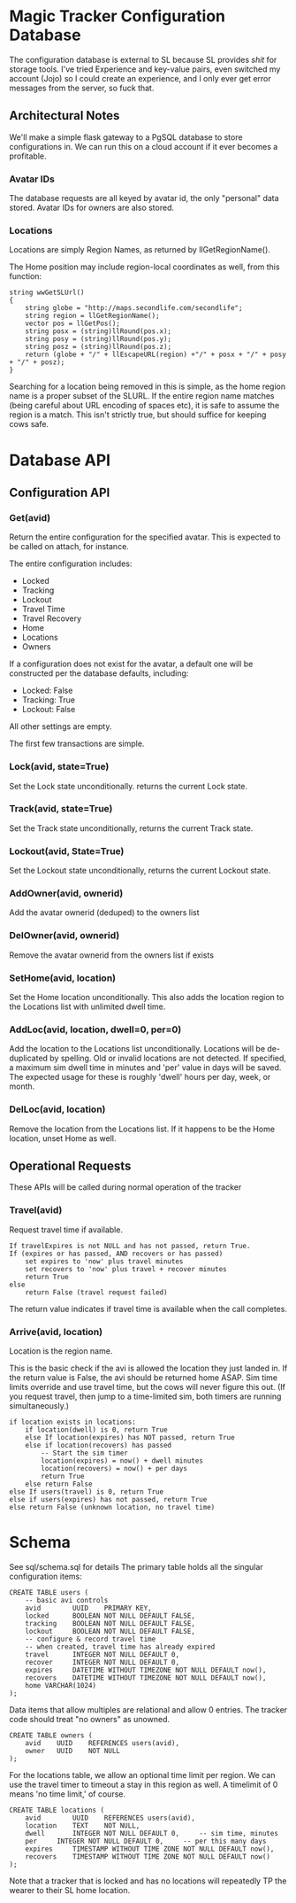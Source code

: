 # Magic Tracker Configuration Database #

The configuration database is external to SL because SL provides _shit_ for storage tools.
I've tried Experience and key-value pairs, even switched my account (Jojo) so I could create
an experience, and I only ever get error messages from the server, so fuck that.

## Architectural Notes ##

We'll make a simple flask gateway to a PgSQL database to store configurations in.  We 
can run this on a cloud account if it ever becomes a profitable.

### Avatar IDs  ###

The database requests are all keyed by avatar id, the only "personal" data stored.
Avatar IDs for owners are also stored.

### Locations ###

Locations are simply Region Names, as returned by llGetRegionName().

The Home position may include region-local coordinates as well, from this function:

	string wwGetSLUrl()
	{
	    string globe = "http://maps.secondlife.com/secondlife";
	    string region = llGetRegionName();
	    vector pos = llGetPos();
	    string posx = (string)llRound(pos.x);
	    string posy = (string)llRound(pos.y);
	    string posz = (string)llRound(pos.z);
	    return (globe + "/" + llEscapeURL(region) +"/" + posx + "/" + posy + "/" + posz);
	}

Searching for a location being removed in this is simple, as the home region name is a proper subset of the SLURL.
If the entire region name matches (being careful about URL encoding of spaces etc), it is safe to assume the region is a match.
This isn't strictly true, but should suffice for keeping cows safe.

# Database API #

## Configuration API ##
### Get(avid) ###

Return the entire configuration for the specified avatar.
This is expected to be called on attach, for instance.

The entire configuration includes:

* Locked
* Tracking
* Lockout
* Travel Time
* Travel Recovery
* Home
* Locations
* Owners

If a configuration does not exist for the avatar, a default one will be constructed per the database defaults, including:

* Locked: False
* Tracking: True
* Lockout: False

All other settings are empty.

The first few transactions are simple.

### Lock(avid, state=True) ###

Set the Lock state unconditionally. returns the current Lock state.

### Track(avid, state=True) ###

Set the Track state unconditionally, returns the current Track state.

### Lockout(avid, State=True) ###

Set the Lockout state unconditionally, returns the current Lockout state.

### AddOwner(avid, ownerid) ###

Add the avatar ownerid (deduped) to the owners list

### DelOwner(avid, ownerid) ###

Remove the avatar ownerid from the owners list if exists

### SetHome(avid, location) ###

Set the Home location unconditionally.
This also adds the location region to the Locations list with unlimited dwell time.

### AddLoc(avid, location, dwell=0, per=0) ###

Add the location to the Locations list unconditionally.
Locations will be de-duplicated by spelling.
Old or invalid locations are not detected.
If specified, a maximum sim dwell time in minutes and 'per' value in days will be saved.
The expected usage for these is roughly 'dwell' hours per day, week, or month.

### DelLoc(avid, location) ###

Remove the location from the Locations list.
If it happens to be the Home location, unset Home as well.

## Operational Requests ##

These APIs will be called during normal operation of the tracker

### Travel(avid) ###

Request travel time if available.

	If travelExpires is not NULL and has not passed, return True.
	If (expires or has passed, AND recovers or has passed)
	    set expires to 'now' plus travel minutes
	    set recovers to 'now' plus travel + recover minutes
	    return True
	else
	    return False (travel request failed)

The return value indicates if travel time is available when the call completes.

### Arrive(avid, location) ###

Location is the region name.

This is the basic check if the avi is allowed the location they just landed in.
If the return value is False, the avi should be returned home ASAP.
Sim time limits override and use travel time, but the cows will never figure this out.  (If you request travel, then jump to a time-limited sim, both timers are running simultaneously.)

	if location exists in locations:
		if location(dwell) is 0, return True
		else If location(expires) has NOT passed, return True
		else if location(recovers) has passed
			-- Start the sim timer
			location(expires) = now() + dwell minutes
			location(recovers) = now() + per days
			return True
		else return False
	else If users(travel) is 0, return True
	else if users(expires) has not passed, return True
	else return False (unknown location, no travel time)

# Schema #

See sql/schema.sql for details
The primary table holds all the singular configuration items:

	CREATE TABLE users (
		-- basic avi controls
		avid 		UUID 	PRIMARY KEY,
		locked 		BOOLEAN NOT NULL DEFAULT FALSE,
		tracking	BOOLEAN NOT NULL DEFAULT FALSE,
		lockout 	BOOLEAN NOT NULL DEFAULT FALSE,
		-- configure & record travel time
		-- when created, travel time has already expired
		travel 		INTEGER NOT NULL DEFAULT 0,
		recover 	INTEGER NOT NULL DEFAULT 0,
		expires 	DATETIME WITHOUT TIMEZONE NOT NULL DEFAULT now(),
		recovers 	DATETIME WITHOUT TIMEZONE NOT NULL DEFAULT now(),
		home VARCHAR(1024)
	);

Data items that allow multiples are relational and allow 0 entries.
The tracker code should treat "no owners" as unowned.

	CREATE TABLE owners (
		avid 	UUID 	REFERENCES users(avid),
		owner 	UUID 	NOT NULL
	);

For the locations table, we allow an optional time limit per region.
We can use the travel timer to timeout a stay in this region as well.
A timelimit of 0 means 'no time limit,' of course.

	CREATE TABLE locations (
		avid 		UUID 	REFERENCES users(avid),
		location 	TEXT 	NOT NULL,
		dwell		INTEGER NOT NULL DEFAULT 0,		-- sim time, minutes
		per		INTEGER NOT NULL DEFAULT 0,		-- per this many days
		expires		TIMESTAMP WITHOUT TIME ZONE NOT NULL DEFAULT now(),
		recovers	TIMESTAMP WITHOUT TIME ZONE NOT NULL DEFAULT now()
	);

Note that a tracker that is locked and has no locations will repeatedly TP the wearer to their SL home location.
